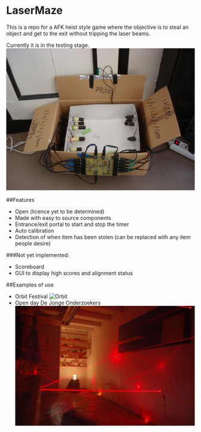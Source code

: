 # LaserMaze

This is a repo for a AFK heist style game where the objective is to steal an object and get to the exit without tripping the laser beams.

Currently it is in the testing stage.
![testbox](/images/testbox.jpg)

##Features
- Open (licence yet to be determined)
- Made with easy to source components
- Entrance/exit portal to start and stop the timer
- Auto calibration
- Detection of when item has been stolen (can be replaced with any item people desire)

###Not yet implemented:
- Scoreboard
- GUI to display high scores and alignment status

##Examples of use
- Orbit Festival
![Orbit](/images/Orbit.png)
- Open day De Jonge Onderzoekers
![DJOG](/images/DJOG.jpg)
